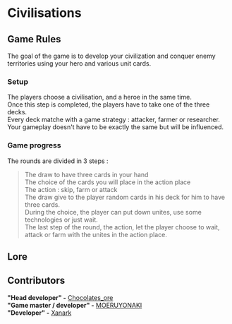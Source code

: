 # Civilisations

## Game Rules

The goal of the game is to develop your civilization and conquer enemy territories using your hero and various unit cards.  

### Setup

The players choose a civilisation, and a heroe in the same time.  
Once this step is completed, the players have to take one of the three decks.  
Every deck matche with a game strategy : attacker, farmer or researcher.  
Your gameplay doesn't have to be exactly the same but will be influenced.  

### Game progress

The rounds are divided in 3 steps :  
> The draw to have three cards in your hand  
> The choice of the cards you will place in the action place  
> The action : skip, farm or attack  
The draw give to the player random cards in his deck for him to have three cards.  
During the choice, the player can put down unites, use some technologies or just wait.  
The last step of the round, the action, let the player choose to wait, attack or farm with the unites in the action place.  


## Lore



## Contributors  

**"Head developer" -** [Chocolates_ore](https://www.github.com/M89-dev)  
**"Game master / developer" -** [MOERUYONAKI](https://www.github.com/MOERUYONAKI)  
**"Developer" -** [Xanark](https://www.github.com/Xanark)  
